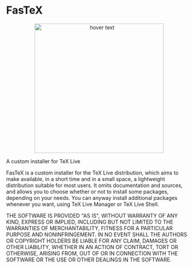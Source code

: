 # FasTeX

<p align="center">
  <img src="https://github.com/ivalb/FasTeX/blob/master/FasTeX-Linux/fastex-icon.svg" width="350" title="hover text">
</p>

A custom installer for TeX Live

FasTeX is a custom installer for the TeX Live distribution, which aims to make available, in a short time and in a small space, a lightweight distribution suitable for most users. It omits documentation and sources, 
and allows you to choose whether or not to install some packages, depending on your needs. You can anyway install additional packages whenever you want, using TeX Live Manager or TeX Live Shell.

THE SOFTWARE IS PROVIDED "AS IS", WITHOUT WARRANTY OF ANY KIND, EXPRESS OR IMPLIED, INCLUDING BUT NOT LIMITED TO THE WARRANTIES OF MERCHANTABILITY,
FITNESS FOR A PARTICULAR PURPOSE AND NONINFRINGEMENT. IN NO EVENT SHALL THE AUTHORS OR COPYRIGHT HOLDERS BE LIABLE FOR ANY CLAIM, DAMAGES OR OTHER
LIABILITY, WHETHER IN AN ACTION OF CONTRACT, TORT OR OTHERWISE, ARISING FROM, OUT OF OR IN CONNECTION WITH THE SOFTWARE OR THE USE OR OTHER DEALINGS IN THE SOFTWARE.
